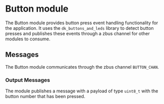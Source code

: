 # Button module

The Button module provides button press event handling functionality for the application. It uses the `dk_buttons_and_leds` library to detect button presses and publishes these events through a zbus channel for other modules to consume.

## Messages

The Button module communicates through the zbus channel `BUTTON_CHAN`.

### Output Messages

The module publishes a message with a payload of type `uint8_t` with the button number that has been pressed.
